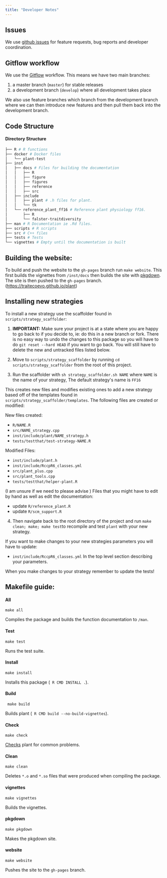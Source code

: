 ```yaml
---
title: "Developer Notes"
---
```


## Issues

We use [github issues](https://github.com/traitecoevo/plant/issues/) for feature requests, bug reports and  developer coordination.

## Gitflow workflow

We use the [Gitflow](https://www.atlassian.com/git/tutorials/comparing-workflows/gitflow-workflow) workflow.
This means we have two main branches:

1. a master branch (`master`) for stable releases
2. a development branch (`develop`) where all development takes place

We also use feature branches which branch from the development branch where we can then introduce new features and then pull them back into the development branch.

##  Code Structure
#### Directory  Structure
```sh
├── R # R functions
├── docker # Docker files
│   └── plant-test
├── inst
│   ├── docs # Files for building the documentation
│   │   ├── R
│   │   ├── figure
│   │   ├── figures
│   │   ├── reference
│   │   ├── src
│   ├── include
│   │   ├── plant # .h files for plant.
│   │   └── tk
│   └── reference_plant_ff16 # Reference plant physiology ff16.
│       ├── R
│       └── falster-traitdiversity
├── man # R Documentation ie .Rd files.
├── scripts # R scripts
├── src # C++ files
├── tests # Tests
└── vignettes # Empty until the documentation is built
```

## Building the website:

To build and push the website to the `gh-pages` branch run `make website`.
This first builds the vignettes from `/inst/docs` then builds the site with [pkgdown](http://pkgdown.r-lib.org).
The site is then pushed to the `gh-pages` branch. (https://traitecoevo.github.io/plant)

## Installing new strategies

To install a new strategy use the scaffolder found in `scripts/strategy_scaffolder`:
1. **IMPORTANT:** Make sure your project is at a state where you are happy to go back to if you decide to, ie: do this in a new branch or fork. There is no easy way to undo the changes to this package so you will have to do `git reset --hard HEAD` if you want to go back. You will still have to delete the new and untracked files listed below.

2. Move to `scripts/strategy_scaffolder` by running `cd scripts/strategy_scaffolder` from the root of this project.
3. Run the scaffolder with `sh strategy_scaffolder.sh NAME` where `NAME` is the name of your strategy, The default strategy's name is `FF16`

This creates new files and modifies existing ones to add a new strategy based off of the templates found in `scripts/strategy_scaffolder/templates`.
The following files are created or modified: 

New files created:
* `R/NAME.R`
* `src/NAME_strategy.cpp`
* `inst/include/plant/NAME_strategy.h`
* `tests/testthat/test-strategy-NAME.R`

Modified Files:
* `inst/include/plant.h`
* `inst/include/RccpR6_classes.yml`
* `src/plant_plus.cpp`
* `src/plant_tools.cpp`
* `tests/testthat/helper-plant.R`

(I am unsure if we need to please advise )
Files that you might have to  edit by hand as well as edit the documentation: 
* update `R/reference_plant.R`
* update `R/scm_support.R`

4. Then navigate back to the root directory of the project and run `make clean; make; make test`to recompile and test `plant` with your new strategy.

If you want to make changes to your new strategies parameters you will have to update: 

* `inst/include/RccpR6_classes.yml` In the top level section describing your parameters.

When you make changes to your strategy remember to update the tests!

## Makefile guide:

#### All

```make all```

Compiles the package and builds the function documentation to `/man`. 

#### Test

```make test```

Runs the test suite.

#### Install

```make install```

Installs this package (` R CMD INSTALL .`).

#### Build

``` make build```

Builds plant (` R CMD build --no-build-vignettes`).

#### Check

```make check```

[Checks](http://r-pkgs.had.co.nz/check.html) plant for common problems.

#### Clean

```make clean```

Deletes `*.o` and `*.so` files that were produced when compiling the package.

#### vignettes

```make vignettes```

Builds the vignettes.

#### pkgdown

```make pkgdown```

Makes the pkgdown site.

#### website

```make website```

Pushes the site to the `gh-pages` branch. 
